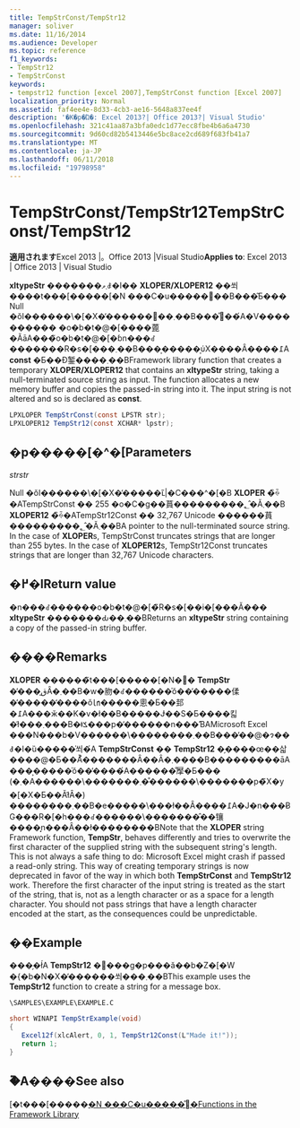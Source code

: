 ```yaml
---
title: TempStrConst/TempStr12
manager: soliver
ms.date: 11/16/2014
ms.audience: Developer
ms.topic: reference
f1_keywords:
- TempStr12
- TempStrConst
keywords:
- tempstr12 function [excel 2007],TempStrConst function [Excel 2007]
localization_priority: Normal
ms.assetid: faf4ee4e-8d33-4cb3-ae16-5648a837ee4f
description: '�K�p�Ώ�: Excel 2013?| Office 2013?| Visual Studio'
ms.openlocfilehash: 321c41aa87a3bfa0edc1d77ecc8fbe4b6a6a4730
ms.sourcegitcommit: 9d60cd82b5413446e5bc8ace2cd689f683fb41a7
ms.translationtype: MT
ms.contentlocale: ja-JP
ms.lasthandoff: 06/11/2018
ms.locfileid: "19798958"
---
```

# <a name="tempstrconsttempstr12"></a><span data-ttu-id="82545-104">TempStrConst/TempStr12</span><span class="sxs-lookup"><span data-stu-id="82545-104">TempStrConst/TempStr12</span></span>

 <span data-ttu-id="82545-105">**適用されます**Excel 2013 |。Office 2013 |Visual Studio</span><span class="sxs-lookup"><span data-stu-id="82545-105">**Applies to**: Excel 2013 | Office 2013 | Visual Studio</span></span> 
  
<span data-ttu-id="82545-p101">**xltypeStr** �������܂ވꎞ�I�� **XLOPER/XLOPER12** ��쐬����t���[�����[�N ���C�u�����֐��B���͂Ƃ��� Null �ŏI������\�[�X�̕������󂯎��܂��B���̊֐��́A�V���������� �o�b�t�@�[����蓖�ĂāA���̃o�b�t�@�[�ɓn���ꂽ�������R�s�[���܂��B���͕�����͕ύX����Ȃ����߁A **const** �Ƃ��Đ錾����܂��B</span><span class="sxs-lookup"><span data-stu-id="82545-p101">Framework library function that creates a temporary **XLOPER/XLOPER12** that contains an **xltypeStr** string, taking a null-terminated source string as input. The function allocates a new memory buffer and copies the passed-in string into it. The input string is not altered and so is declared as **const**.</span></span>
  
```cs
LPXLOPER TempStrConst(const LPSTR str);
LPXLOPER12 TempStr12(const XCHAR* lpstr);
```

## <a name="parameters"></a><span data-ttu-id="82545-109">�p�����[�^�[</span><span class="sxs-lookup"><span data-stu-id="82545-109">Parameters</span></span>

 <span data-ttu-id="82545-110">_str_</span><span class="sxs-lookup"><span data-stu-id="82545-110">_str_</span></span>
  
<span data-ttu-id="82545-p102">Null �ŏI������\�[�X�̕�����ւ̃|�C���^�[�B **XLOPER** �̏ꍇ�ATempStrConst �� 255 �o�C�g��蒷���������؂�̂Ă܂��B **XLOPER12** �̏ꍇ�ATempStr12Const �� 32,767 Unicode ������蒷���������؂�̂Ă܂��B</span><span class="sxs-lookup"><span data-stu-id="82545-p102">A pointer to the null-terminated source string. In the case of **XLOPER**s, TempStrConst truncates strings that are longer than 255 bytes. In the case of **XLOPER12**s, TempStr12Const truncates strings that are longer than 32,767 Unicode characters.</span></span>
  
## <a name="return-value"></a><span data-ttu-id="82545-114">�߂�l</span><span class="sxs-lookup"><span data-stu-id="82545-114">Return value</span></span>

<span data-ttu-id="82545-115">�n���ꂽ������o�b�t�@�[�̃R�s�[��i�[���Ă��� **xltypeStr** �������Ԃ��܂��B</span><span class="sxs-lookup"><span data-stu-id="82545-115">Returns an **xltypeStr** string containing a copy of the passed-in string buffer.</span></span> 
  
## <a name="remarks"></a><span data-ttu-id="82545-116">����</span><span class="sxs-lookup"><span data-stu-id="82545-116">Remarks</span></span>

<span data-ttu-id="82545-p103">**XLOPER** ������̃t���[�����[�N�֐� **TempStr** �̓���͈قȂ�܂��B�w�肳�ꂽ������̍ŏ��̕�����㑱�̕�����̒����ŏ㏑�����悤�Ƃ��邽�߁A���ӂ��K�v�ł��B����͏�Ɉ��S�Ƃ����킯�ł͂���܂���B�ǂݎ���p�̕������n���ƁAMicrosoft Excel ���N���b�V������\��������܂��B���̕��@�ɂ��ꎞ�I�ȕ�����̍쐬�́A **TempStrConst** �� **TempStr12** �̗����œ��삷����@�Ƃ��Ă͐�������Ȃ��Ȃ�܂����B���������āA���͕�����̍ŏ��̕����́A������̐擪�Ƃ��� (�܂�A������\�������܂��͒�����\�������p�̃X�y�[�X�Ƃ��Ăł͂Ȃ�) ��������܂��B�e�����\���ł��Ȃ����߁A�J�n���ɃG���R�[�h���ꂽ������\�������̂��镶����͓n���Ȃ��ł��������B</span><span class="sxs-lookup"><span data-stu-id="82545-p103">Note that the **XLOPER** string Framework function, **TempStr**, behaves differently and tries to overwrite the first character of the supplied string with the subsequent string's length. This is not always a safe thing to do: Microsoft Excel might crash if passed a read-only string. This way of creating temporary strings is now deprecated in favor of the way in which both **TempStrConst** and **TempStr12** work. Therefore the first character of the input string is treated as the start of the string, that is, not as a length character or as a space for a length character. You should not pass strings that have a length character encoded at the start, as the consequences could be unpredictable.</span></span> 
  
## <a name="example"></a><span data-ttu-id="82545-122">��</span><span class="sxs-lookup"><span data-stu-id="82545-122">Example</span></span>

<span data-ttu-id="82545-123">���̗�ł́A **TempStr12** �֐���g�p���ă��b�Z�[�W �{�b�N�X�̕������쐬���܂��B</span><span class="sxs-lookup"><span data-stu-id="82545-123">This example uses the **TempStr12** function to create a string for a message box.</span></span> 
  
 `\SAMPLES\EXAMPLE\EXAMPLE.C`
  
```cs
short WINAPI TempStrExample(void)
{
   Excel12f(xlcAlert, 0, 1, TempStr12Const(L"Made it!"));
   return 1;
}
```

## <a name="see-also"></a><span data-ttu-id="82545-124">�֘A����</span><span class="sxs-lookup"><span data-stu-id="82545-124">See also</span></span>



<span data-ttu-id="82545-125">[�t���[�����[�N ���C�u�����̊֐�](functions-in-the-framework-library.md)</span><span class="sxs-lookup"><span data-stu-id="82545-125">[Functions in the Framework Library](functions-in-the-framework-library.md)</span></span>

